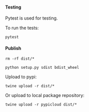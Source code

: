 #### Testing

Pytest is used for testing.

To run the tests:

    pytest

#### Publish

    rm -rf dist/*

    python setup.py sdist bdist_wheel

Upload to pypi:

    twine upload -r dist/*

Or upload to local package repository:

    twine upload -r pypicloud dist/*
